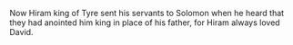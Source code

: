 Now Hiram king of Tyre sent his servants to Solomon when he heard that they had anointed him king in place of his father, for Hiram always loved David.
